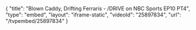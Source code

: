 {
    "title": "Blown Caddy, Drifting Ferraris - \/DRIVE on NBC Sports EP10 PT4",
    "type": "embed",
    "layout": "iframe-static",
    "videoId": "25897834",
    "url": "\/tvpembed\/25897834"
}